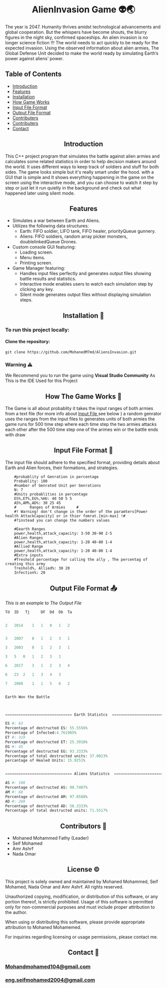 <h1 id="Main Heading" style="text-align: center;">AlienInvasion Game 👽🌏</h1>


<div class="Game-Story" align="left">
    <p>The year is 2047. Humanity thrives amidst technological advancements and global cooperation. But the whispers have become shouts, the blurry figures in the night sky, confirmed spaceships. An alien              invasion is no longer science fiction !!! The world needs to act quickly to be ready for the expected invasion. Using the observed information about alien armies, The Global Defense Unit decided to make            the world ready by simulating Earth’s power against aliens’ power.
    </p>
</div>

<div>

## Table of Contents
  - <a href="#Intro">Introduction</a>
  - <a href="#fea">Features</a>
  - <a href="#inst">Installation</a>
  - <a href="#Work">How Game Works </a>
  - <a href="#input">Input File Format</a>
  - <a href="#output">Output File Format</a>
  - <a href="#con">Contributers </a>
  - <a href="#li">Contributers </a>
  - <a href="#contact">Contact </a>


</div>

<div class="Project Intro">
    <h2 align="center" id="Intro">Introduction</h2>
    <p>
    This C++ project program that simulates the battle against alien armies and calculates some related statistics in order to help decision makers around the world. It uses different ways to keep track of soldiers and stuff for both sides. The game looks simple but it's really smart under the hood. with a GUI that is simple and It shows everything happening in the game on the screen using the interactive mode, and you can choose to watch it step by step or just let it run quietly in the background and check out what happened later using silent mode.
    </p>
</div>

<div class="Features">

<h2 align="center" id="fea">Features</h2>

- Simulates a war between Earth and Aliens.
- Utilizes the following data structures:
    - Earth: FIFO soldier, LIFO tank, FIFO healer, priorityQueue gunnery.
    - Aliens: FIFO soldiers, random array picker monsters, doublelinkedQueue Drones.
- Custom console GUI featuring:
    - Loading screen.
    - Menu items.
    - Printing screen.
- Game Manager featuring:
    - Handles input files perfectly and generates output files showing battle results and statistics.
    - Interactive mode enables users to watch each simulation step by clicking any key.
    - Silent mode generates output files without displaying simulation steps.

</div>

<div class="Installation">

<h2 align="center" id="inst">Installation 🔽</h2>

### To run this project locally:

#### Clone the repository:

```
git clone https://github.com/MohanedM7md/AliensInvasion.git 
```

### Warning ⚠️

We Recommend you to run the game using **Visual Studio Community**
As This is the IDE Used for this Project

</div>

<div class="How Works">
<h2 align="center" id="Work">How The Game Works 🎲</h2>

The Game is all about probablity it takes the input ranges of both armies from a text file
(for more info about 
<a href="#input"> Input File </a> see below
) a random genrator uses the ranges from the input files to generates units of both armies the game runs for 500 time step where each time step the two armies attacks each other after the 500 time step one of the arimes win or the battle ends with draw


</div>

<div class="Input-Txt">

<h2 align="center" id="input">Input File Format 📃</h2>

The input file should adhere to the specified format, providing details about Earth and Alien forces, their formations, and strategies.



```YML
    #probablity of Genration in percentage
    Probablity: 100
    #number of Genrated Unit per Genrations
    N: 7
    #Units probablities in percentage
    ES%,ET%,EG%,%HU: 40 50 5 5
    AS%,AM%,AD%: 30 25 45
    #      Ranges of Armies     # 
    #! Warning! don't change in the order of the paramters[Power health AttackCapacity] or in thier fomrat.[min-max] !#
    #?instead you can change the numbers values

    #Eearth Ranges
    power,health,attack_capacity: 3-50 30-90 2-5
    #Alien Ranges
    power,health,attack_capacity: 1-20 40-80 1-4
    #Allied Range
    power,health,attack_capacity: 1-20 40-80 1-4
    #Extra inputs
    #Treshold percentage for calling the ally , The percentag of creating this army
    Treshold%, Allied%: 30 20
    Infection%: 20
```

</div>

<div class="output-Txt">

<h2 align="center" id="output">Output File Format 📤</h2>

*This is an example to The Output File*

```Python
Td	ID	 Tj    	DF	Dd	Db	Ta


2	2014	1	1	0	1	2


3	2007	0	1	2	3	1

3	2003	0	1	2	3	1

3	5	0	1	2	3	1

6	2017	3	1	2	3	4

6	23	2	1	3	4	3

7	2008	1	1	5	6	2


Earth Won the Battle



============================== Earth Statistcs  ===============================

ES #: 63
Percentage of destructed ES: 55.5556%
Percentage of Infected:4.761905%
ET #: 319
Percentage of destructed ET: 25.3918%
EG #: 45
Percentage of destructed EG: 93.3333%
Percentage of total destructed units: 37.0023%
percantage of Healed Units: 15.9251%


============================== Aliens Statistcs  ===============================

AS #: 108
Percentage of destructed AS: 90.7407%
AM #: 68
Percentage of destructed AM: 97.0588%
AD #: 288
Percentage of destructed AD: 58.3333%
Percentage of total destructed units: 71.5517%

```

</div>

<div class = "Contributes">

<h2 align="center" id="con"> Contributors 👬</h2>

- Mohaned Mohammed Fathy (Leader)
- Seif Mohamed
- Amr Ashrf
- Nada Omar


</div>

<div class = "License">

<h2 align="center" id="li"> License ©️ </h2>

This project is solely owned and maintained by Mohaned Mohammed, Seif Mohamed, Nada Omar and Amr Ashrf. All rights reserved.

Unauthorized copying, modification, or distribution of this software, or any portion thereof, is strictly prohibited. Usage of this software is permitted only for non-commercial purposes and must include proper attribution to the author.

When using or distributing this software, please provide appropriate attribution to Mohaned Mohamemed.

For inquiries regarding licensing or usage permissions, please contact me.

</div>

<div class = "Contact">


<h2 align="center" id="contact"> Contact 📧 </h2>

### Mohandmohamed104@gmail.com
### eng.seifmohamed2004@gmail.com

</div>
